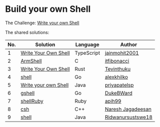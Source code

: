 # Build your own Shell

The Challenge: [Write your own Shell](https://codingchallenges.fyi/challenges/challenge-shell)

The shared solutions:

| No. | Solution | Language | Author |
|-----|----------|----------|--------|
| 1 | [Write Your Own Shell](https://github.com/jainmohit2001/coding-challenges/blob/master/src/14) | TypeScript | [jainmohit2001](https://github.com/jainmohit2001) |
| 2 | [ArmShell](https://github.com/itfibonacci/armsh) | C | [itfibonacci](https://github.com/itfibonacci) |
| 3 | [Write Your Own Shell](https://github.com/Tevinthuku/coding_challenges_fyi/tree/main/shell) | Rust | [Tevinthuku](https://github.com/Tevinthuku) |
| 4 | [shell](https://github.com/alexkhilko/shell) | Go | [alexkhilko](https://github.com/alexkhilko) |
| 5 | [Write your own Shell](https://github.com/priyapatelsp/own_shell)| Java       | [priyapatelsp](https://github.com/priyapatelsp) |
| 6 | [gshell](https://github.com/DukeBWard/gshell) | Go | [DukeBWard](https://github.com/DukeBWard) |
| 7 | [shellRuby](https://github.com/apih99/shellRuby) | Ruby | [apih99](https://github.com/apih99) |
| 8 | [csh](https://github.com/Infinage/cpp-experiments/blob/main/cli/csh.cpp) | C++ | [Naresh Jagadeesan](https://github.com/Infinage) |
| 9 | [shell](https://github.com/Ridwanursustswe18/cc-sh) | Java| [Ridwanursustswe18](https://github.com/Ridwanursustswe18) |


